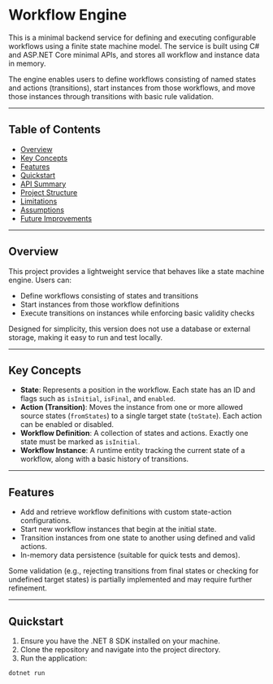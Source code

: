 # Workflow Engine

This is a minimal backend service for defining and executing configurable workflows using a finite state machine model. The service is built using C# and ASP.NET Core minimal APIs, and stores all workflow and instance data in memory.

The engine enables users to define workflows consisting of named states and actions (transitions), start instances from those workflows, and move those instances through transitions with basic rule validation.

---

## Table of Contents
- [Overview](#overview)
- [Key Concepts](#key-concepts)
- [Features](#features)
- [Quickstart](#quickstart)
- [API Summary](#api-summary)
- [Project Structure](#project-structure)
- [Limitations](#limitations)
- [Assumptions](#assumptions)
- [Future Improvements](#future-improvements)

---

## Overview

This project provides a lightweight service that behaves like a state machine engine. Users can:
- Define workflows consisting of states and transitions
- Start instances from those workflow definitions
- Execute transitions on instances while enforcing basic validity checks

Designed for simplicity, this version does not use a database or external storage, making it easy to run and test locally.

---

## Key Concepts

- **State**: Represents a position in the workflow. Each state has an ID and flags such as `isInitial`, `isFinal`, and `enabled`.
- **Action (Transition)**: Moves the instance from one or more allowed source states (`fromStates`) to a single target state (`toState`). Each action can be enabled or disabled.
- **Workflow Definition**: A collection of states and actions. Exactly one state must be marked as `isInitial`.
- **Workflow Instance**: A runtime entity tracking the current state of a workflow, along with a basic history of transitions.

---

## Features

- Add and retrieve workflow definitions with custom state-action configurations.
- Start new workflow instances that begin at the initial state.
- Transition instances from one state to another using defined and valid actions.
- In-memory data persistence (suitable for quick tests and demos).

Some validation (e.g., rejecting transitions from final states or checking for undefined target states) is partially implemented and may require further refinement.

---

## Quickstart

1. Ensure you have the .NET 8 SDK installed on your machine.
2. Clone the repository and navigate into the project directory.
3. Run the application:

```bash
dotnet run

